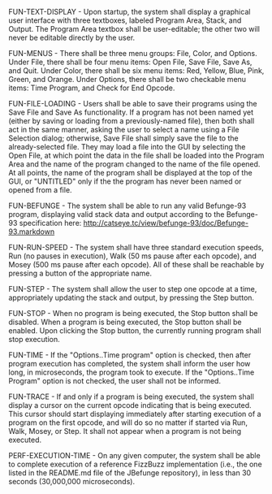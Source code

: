 FUN-TEXT-DISPLAY - Upon startup, the system shall display a graphical user interface with three textboxes, labeled Program Area, Stack, and Output.  The Program Area textbox shall be user-editable; the other two will never be editable directly by the user.  


FUN-MENUS - There shall be three menu groups: File, Color, and Options.  Under File, there shall be four menu items: Open File, Save File, Save As, and Quit.  Under Color, there shall be six menu items: Red, Yellow, Blue, Pink, Green, and Orange.  Under Options, there shall be two checkable menu items: Time Program, and Check for End Opcode.

FUN-FILE-LOADING - Users shall be able to save their programs using the Save File and Save As functionality.  If a program has not been named yet (either by saving or loading from a previously-named file), then both shall act in the same manner, asking the user to select a name using a File Selection dialog; otherwise, Save File shall simply save the file to the already-selected file.  They may load a file into the GUI by selecting the Open File, at which point the data in the file shall be loaded into the Program Area and the name of the program changed to the name of the file opened.   At all points, the name of the program shall be displayed at the top of the GUI, or "UNTITLED" only if the the program has never been named or opened from a file.

FUN-BEFUNGE - The system shall be able to run any valid Befunge-93 program, displaying valid stack data and output according to the Befunge-93 specification here: http://catseye.tc/view/befunge-93/doc/Befunge-93.markdown

FUN-RUN-SPEED - The system shall have three standard execution speeds, Run (no pauses in execution), Walk (50 ms pause after each opcode), and Mosey (500 ms pause after each opcode).  All of these shall be reachable by pressing a button of the appropriate name.

FUN-STEP - The system shall allow the user to step one opcode at a time, appropriately updating the stack and output, by pressing the Step button.

FUN-STOP - When no program is being executed, the Stop button shall be disabled.  When a program is being executed, the Stop button shall be enabled.  Upon clicking the Stop button, the currently running program shall stop execution.

FUN-TIME - If the "Options..Time program" option is checked, then after program execution has completed, the system shall inform the user how long, in microseconds, the program took to execute.  If the "Options..Time Program" option is not checked, the user shall not be informed.

FUN-TRACE - If and only if a program is being executed, the system shall display a cursor on the current opcode indicating that is being executed.  This cursor should start displaying immediately after starting execution of a program on the first opcode, and will do so no matter if started via Run, Walk, Mosey, or Step.  It shall not appear when a program is not being executed.

PERF-EXECUTION-TIME - On any given computer, the system shall be able to complete execution of a reference FizzBuzz implementation (i.e., the one listed in the README.md file of the JBefunge repository), in less than 30 seconds (30,000,000 microseconds). 


